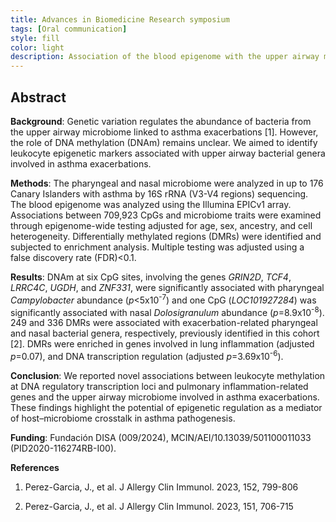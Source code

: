 ```yaml
---
title: Advances in Biomedicine Research symposium
tags: [Oral communication]
style: fill
color: light
description: Association of the blood epigenome with the upper airway microbiome involved in asthma exacerbations.
---
```


## Abstract

**Background**: Genetic variation regulates the abundance of bacteria from the upper airway microbiome linked to asthma exacerbations [1]. However, the role of DNA methylation (DNAm) remains unclear. We aimed to identify leukocyte epigenetic markers associated with upper airway bacterial genera involved in asthma exacerbations.

**Methods**: The pharyngeal and nasal microbiome were analyzed in up to 176 Canary Islanders with asthma by 16S rRNA (V3-V4 regions) sequencing. The blood epigenome was analyzed using the Illumina EPICv1 array. Associations between 709,923 CpGs and microbiome traits were examined through epigenome-wide testing adjusted for age, sex, ancestry, and cell heterogeneity. Differentially methylated regions (DMRs) were identified and subjected to enrichment analysis. Multiple testing was adjusted using a false discovery rate (FDR)<0.1.

**Results**: DNAm at six CpG sites, involving the genes *GRIN2D*, *TCF4*, *LRRC4C*, *UGDH*, and *ZNF331*, were significantly associated with pharyngeal *Campylobacter* abundance (*p*<5x10<sup>-7</sup>) and one CpG (*LOC101927284*) was significantly associated with nasal *Dolosigranulum* abundance (*p*=8.9x10<sup>-8</sup>). 249 and 336 DMRs were associated with exacerbation-related pharyngeal and nasal bacterial genera, respectively, previously identified in this cohort [2]. DMRs were enriched in genes involved in lung inflammation (adjusted *p*=0.07), and DNA transcription regulation (adjusted *p*=3.69x10<sup>-6</sup>).

**Conclusion**: We reported novel associations between leukocyte methylation at DNA regulatory transcription loci and pulmonary inflammation-related genes and the upper airway microbiome involved in asthma exacerbations. These findings highlight the potential of epigenetic regulation as a mediator of host–microbiome crosstalk in asthma pathogenesis.

**Funding**: Fundación DISA (009/2024), MCIN/AEI/10.13039/501100011033 (PID2020-116274RB-I00).

**References**

1. Perez-Garcia, J., et al. J Allergy Clin Immunol. 2023, 152, 799-806

2. Perez-Garcia, J., et al. J Allergy Clin Immunol. 2023, 151, 706-715
